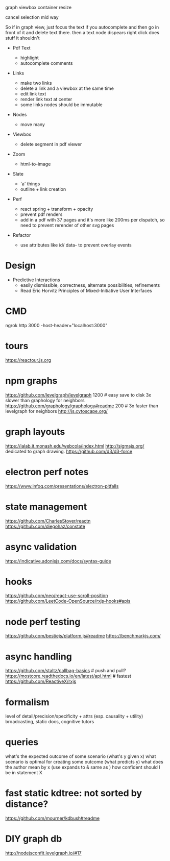 
graph viewbox  container resize

cancel selection mid way

So if in graph view, just focus the text 
if you autocomplete and then go in front of it and delete text there.
then a text node dispears
right click does stuff it shouldn't

- Pdf Text
  - highlight
  - autocomplete comments

- Links
  - make two links
  - delete a link and a viewbox at the same time
  - edit link text
  - render link text at center
  - some links nodes should be immutable

- Nodes
  - move many

- Viewbox
  - delete segment in pdf viewer

- Zoom
  - html-to-image
  
- Slate
  - 'a' things
  - outline + link creation

- Perf
  - react spring + transform + opacity
  - prevent pdf renders
  - add in a pdf with 37 pages and it's more like 200ms per dispatch, so
    need to prevent rerender of other svg pages

- Refactor
  - use attributes like id/ data- to prevent overlay events



# Design 
- Predictive Interactions
  - easily dismissible, correctness, alternate possibilities, refinements
  - Read Eric Horvitz Principles of Mixed-Initiative User Interfaces

# CMD
ngrok http 3000 -host-header="localhost:3000"



# tours
https://reactour.js.org

# npm graphs 
https://github.com/levelgraph/levelgraph 1200 # easy save to disk 3x slower than graphology for neighbors
https://github.com/graphology/graphology#readme 200 # 3x faster than levelgraph for neighbors
http://js.cytoscape.org/

# graph layouts
https://ialab.it.monash.edu/webcola/index.html
http://sigmajs.org/ dedicated to graph drawing.
https://github.com/d3/d3-force

# electron perf notes
https://www.infoq.com/presentations/electron-pitfalls

# state management
https://github.com/CharlesStover/reactn
https://github.com/diegohaz/constate

# async validation
https://indicative.adonisjs.com/docs/syntax-guide

# hooks
https://github.com/neo/react-use-scroll-position
https://github.com/LeetCode-OpenSource/rxjs-hooks#apis

# node perf testing
https://github.com/bestiejs/platform.js#readme
https://benchmarkjs.com/

# async handling
https://github.com/staltz/callbag-basics # push and pull?
https://mostcore.readthedocs.io/en/latest/api.html # fastest
https://github.com/ReactiveX/rxjs


# formalism
level of detail/precision/specificity + attrs (esp. causality + utility)
broadcasting, static docs, cognitive tutors

# queries
what's the expected outcome of some scenario (what's y given x)
what scenario is optimal for creating some outcome (what predicts y)
what does the author mean by x (use expands to & same as )
how confident should I be in statement X

# fast static kdtree: not sorted by distance?
https://github.com/mourner/kdbush#readme


# DIY graph db
http://nodejsconfit.levelgraph.io/#17
